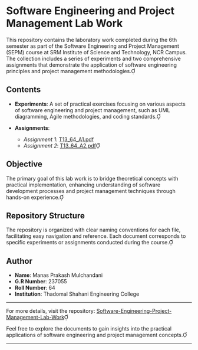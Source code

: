 # Software Engineering and Project Management Lab Work

This repository contains the laboratory work completed during the 6th semester as part of the Software Engineering and Project Management (SEPM) course at SRM Institute of Science and Technology, NCR Campus. The collection includes a series of experiments and two comprehensive assignments that demonstrate the application of software engineering principles and project management methodologies.

## Contents

- **Experiments**: A set of practical exercises focusing on various aspects of software engineering and project management, such as UML diagramming, Agile methodologies, and coding standards.

- **Assignments**:
  - *Assignment 1*: [T13_64_A1.pdf](T13_64_A1.pdf)
  - *Assignment 2*: [T13_64_A2.pdf](T13_64_A2.pdf)

## Objective

The primary goal of this lab work is to bridge theoretical concepts with practical implementation, enhancing understanding of software development processes and project management techniques through hands-on experience.

## Repository Structure

The repository is organized with clear naming conventions for each file, facilitating easy navigation and reference. Each document corresponds to specific experiments or assignments conducted during the course.

## Author

- **Name**: Manas Prakash Mulchandani
- **G.R Number**: 237055
- **Roll Number**: 64
- **Institution**: Thadomal Shahani Engineering College

---

For more details, visit the repository: [Software-Engineering-Project-Management-Lab-Work](https://github.com/ManasThinkPad/Software-Engineering-Project-Management-Lab-Work)

Feel free to explore the documents to gain insights into the practical applications of software engineering and project management concepts.

--- 
